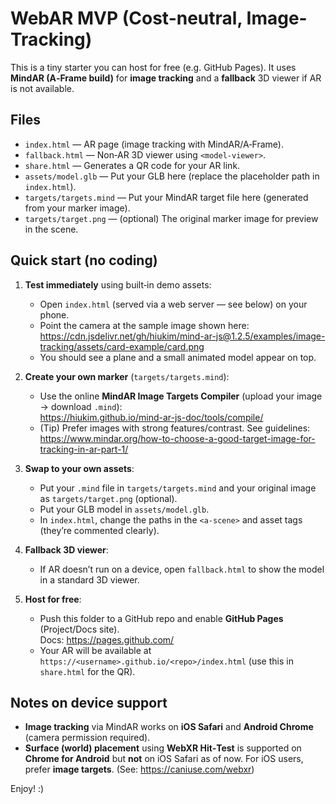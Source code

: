 # WebAR MVP (Cost-neutral, Image-Tracking)

This is a tiny starter you can host for free (e.g. GitHub Pages). It uses **MindAR (A‑Frame build)** for **image tracking** and a **fallback** 3D viewer if AR is not available.

## Files
- `index.html` — AR page (image tracking with MindAR/A‑Frame).
- `fallback.html` — Non‑AR 3D viewer using `<model-viewer>`.
- `share.html` — Generates a QR code for your AR link.
- `assets/model.glb` — Put your GLB here (replace the placeholder path in `index.html`).
- `targets/targets.mind` — Put your MindAR target file here (generated from your marker image).
- `targets/target.png` — (optional) The original marker image for preview in the scene.

## Quick start (no coding)
1) **Test immediately** using built‑in demo assets:
   - Open `index.html` (served via a web server — see below) on your phone.
   - Point the camera at the sample image shown here:  
     https://cdn.jsdelivr.net/gh/hiukim/mind-ar-js@1.2.5/examples/image-tracking/assets/card-example/card.png
   - You should see a plane and a small animated model appear on top.

2) **Create your own marker** (`targets/targets.mind`):
   - Use the online **MindAR Image Targets Compiler** (upload your image → download `.mind`):  
     https://hiukim.github.io/mind-ar-js-doc/tools/compile/
   - (Tip) Prefer images with strong features/contrast. See guidelines: https://www.mindar.org/how-to-choose-a-good-target-image-for-tracking-in-ar-part-1/

3) **Swap to your own assets**:
   - Put your `.mind` file in `targets/targets.mind` and your original image as `targets/target.png` (optional).
   - Put your GLB model in `assets/model.glb`.
   - In `index.html`, change the paths in the `<a-scene>` and asset tags (they’re commented clearly).

4) **Fallback 3D viewer**:
   - If AR doesn’t run on a device, open `fallback.html` to show the model in a standard 3D viewer.

5) **Host for free**:
   - Push this folder to a GitHub repo and enable **GitHub Pages** (Project/Docs site).  
     Docs: https://pages.github.com/
   - Your AR will be available at `https://<username>.github.io/<repo>/index.html` (use this in `share.html` for the QR).

## Notes on device support
- **Image tracking** via MindAR works on **iOS Safari** and **Android Chrome** (camera permission required).
- **Surface (world) placement** using **WebXR Hit‑Test** is supported on **Chrome for Android** but **not** on iOS Safari as of now. For iOS users, prefer **image targets**. (See: https://caniuse.com/webxr)

Enjoy! :)
